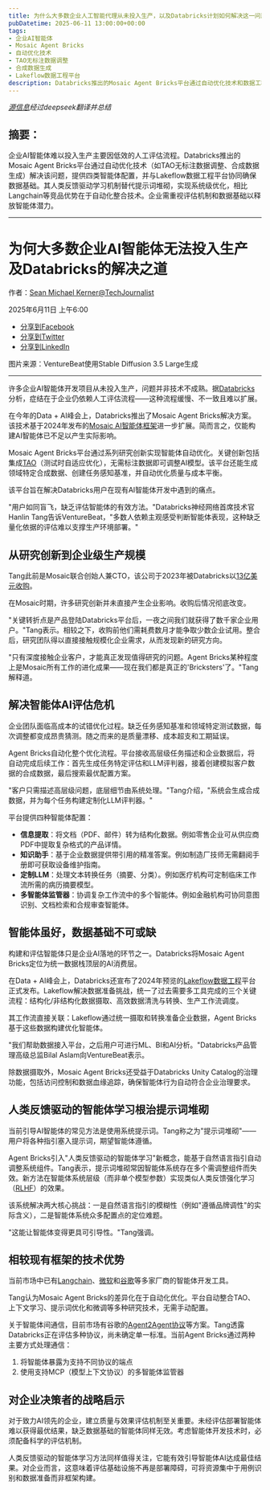 ```yaml
---
title: 为什么大多数企业人工智能代理从未投入生产，以及Databricks计划如何解决这一问题
pubDatetime: 2025-06-11 13:00:00+00:00
tags:
- 企业AI智能体
- Mosaic Agent Bricks
- 自动优化技术
- TAO无标注数据调整
- 合成数据生成
- Lakeflow数据工程平台
description: Databricks推出的Mosaic Agent Bricks平台通过自动优化技术和数据工程整合，解决企业AI智能体生产化难题，实现高效评估与系统优化。
---
```


*[源信息](https://venturebeat.com/ai/why-most-enterprise-ai-agents-never-reach-production-and-how-databricks-plans-to-fix-it/)经过deepseek翻译并总结*

## 摘要：

企业AI智能体难以投入生产主要因低效的人工评估流程。Databricks推出的Mosaic Agent Bricks平台通过自动优化技术（如TAO无标注数据调整、合成数据生成）解决该问题，提供四类智能体配置，并与Lakeflow数据工程平台协同确保数据基础。其人类反馈驱动学习机制替代提示词堆砌，实现系统级优化，相比Langchain等竞品优势在于自动化整合技术。企业需重视评估机制和数据基础以释放智能体潜力。

---

为何大多数企业AI智能体无法投入生产及Databricks的解决之道
=======================================================================================

作者：[Sean Michael Kerner](https://venturebeat.com/author/sean-michael-kerner/ "Sean Michael Kerner的文章")[@TechJournalist](https://twitter.com/TechJournalist)

2025年6月11日 上午6:00

* [分享到Facebook](//www.facebook.com/sharer/sharer.php?u=https%3A%2F%2Fventurebeat.com%2Fai%2Fwhy-most-enterprise-ai-agents-never-reach-production-and-how-databricks-plans-to-fix-it%2F&t=为何大多数企业AI智能体无法投入生产及Databricks的解决之道)
* [分享到Twitter](//twitter.com/intent/tweet?text=为何大多数企业AI智能体无法投入生产及Databricks的解决之道&url=https%3A%2F%2Fventurebeat.com%2Fai%2Fwhy-most-enterprise-ai-agents-never-reach-production-and-how-databricks-plans-to-fix-it%2F&via=VentureBeat&related=VentureBeat,GamesBeat)
* [分享到LinkedIn](https://www.linkedin.com/cws/share?url=https%3A%2F%2Fventurebeat.com%2Fai%2Fwhy-most-enterprise-ai-agents-never-reach-production-and-how-databricks-plans-to-fix-it%2F&token=&isFramed=true)

图片来源：VentureBeat使用Stable Diffusion 3.5 Large生成

---

许多企业AI智能体开发项目从未投入生产，问题并非技术不成熟。据[Databricks](https://www.databricks.com/)分析，症结在于企业仍依赖人工评估流程——这种流程缓慢、不一致且难以扩展。

在今年的Data + AI峰会上，Databricks推出了Mosaic Agent Bricks解决方案。该技术基于2024年发布的[Mosaic AI智能体框架](https://venturebeat.com/data-infrastructure/databricks-bolsters-mosaic-ai-with-tools-to-build-and-evaluate-compound-ai-systems/)进一步扩展。简而言之，仅能构建AI智能体已不足以产生实际影响。

Mosaic Agent Bricks平台通过系列研究创新实现智能体自动优化。关键创新包括集成[TAO](https://venturebeat.com/data-infrastructure/the-tao-of-data-how-databricks-is-optimizing-ai-llm-fine-tuning-without-data-labels/)（测试时自适应优化），无需标注数据即可调整AI模型。该平台还能生成领域特定合成数据、创建任务感知基准，并自动优化质量与成本平衡。

该平台旨在解决Databricks用户在现有AI智能体开发中遇到的痛点。

"用户如同盲飞，缺乏评估智能体的有效方法。"Databricks神经网络首席技术官Hanlin Tang告诉VentureBeat，"多数人依赖主观感受判断智能体表现，这种缺乏量化依据的评估难以支撑生产环境部署。"

从研究创新到企业级生产规模
----------------------------------------------------------

Tang此前是Mosaic联合创始人兼CTO，该公司于2023年被Databricks以[13亿美元收购](https://venturebeat.com/data-infrastructure/databricks-is-acquiring-mosaicml-for-a-jaw-dropping-1-3-billion/)。

在Mosaic时期，许多研究创新并未直接产生企业影响。收购后情况彻底改变。

"关键转折点是产品登陆Databricks平台后，一夜之间我们就获得了数千家企业用户。"Tang表示。相较之下，收购前他们需耗费数月才能争取少数企业试用。整合后，研究团队得以直接接触规模化企业需求，从而发现新的研究方向。

"只有深度接触企业客户，才能真正发现值得研究的问题。Agent Bricks某种程度上是Mosaic所有工作的进化成果——现在我们都是真正的'Bricksters'了。"Tang解释道。

解决智能体AI评估危机
----------------------------------------

企业团队面临高成本的试错优化过程。缺乏任务感知基准和领域特定测试数据，每次调整都变成昂贵猜测。随之而来的是质量漂移、成本超支和工期延误。

Agent Bricks自动化整个优化流程。平台接收高层级任务描述和企业数据后，将自动完成后续工作：首先生成任务特定评估和LLM评判器，接着创建模拟客户数据的合成数据，最后搜索最优配置方案。

"客户只需描述高层级问题，底层细节由系统处理。"Tang介绍，"系统会生成合成数据，并为每个任务构建定制化LLM评判器。"

平台提供四种智能体配置：

* **信息提取**：将文档（PDF、邮件）转为结构化数据。例如零售企业可从供应商PDF中提取复杂格式的产品详情。
* **知识助手**：基于企业数据提供带引用的精准答案。例如制造厂技师无需翻阅手册即可获取设备维护指南。
* **定制LLM**：处理文本转换任务（摘要、分类）。例如医疗机构可定制临床工作流所需的病历摘要模型。
* **多智能体监管器**：协调复杂工作流中的多个智能体。例如金融机构可协同意图识别、文档检索和合规审查智能体。

智能体虽好，数据基础不可或缺
---------------------------------------------

构建和评估智能体只是企业AI落地的环节之一。Databricks将Mosaic Agent Bricks定位为统一数据栈顶层的AI消费层。

在Data + AI峰会上，Databricks还宣布了2024年预览的[Lakeflow数据工程](https://venturebeat.com/ai/databricks-data-and-ai-summit-2024-the-biggest-innovations/)平台正式发布。Lakeflow解决数据准备挑战，统一了过去需要多工具完成的三个关键流程：结构化/非结构化数据摄取、高效数据清洗与转换、生产工作流调度。

其工作流直接关联：Lakeflow通过统一摄取和转换准备企业数据，Agent Bricks基于这些数据构建优化智能体。

"我们帮助数据接入平台，之后用户可进行ML、BI和AI分析。"Databricks产品管理高级总监Bilal Aslam向VentureBeat表示。

除数据摄取外，Mosaic Agent Bricks还受益于Databricks Unity Catalog的治理功能，包括访问控制和数据血缘追踪，确保智能体行为自动符合企业治理要求。

人类反馈驱动的智能体学习根治提示词堆砌
-------------------------------------------------------------

当前引导AI智能体的常见方法是使用系统提示词。Tang称之为"提示词堆砌"——用户将各种指引塞入提示词，期望智能体遵循。

Agent Bricks引入"人类反馈驱动的智能体学习"新概念，能基于自然语言指引自动调整系统组件。Tang表示，提示词堆砌常因智能体系统存在多个需调整组件而失效。新方法在智能体系统层级（而非单个模型参数）实现类似人类反馈强化学习（[RLHF](https://venturebeat.com/ai/how-reinforcement-learning-with-human-feedback-is-unlocking-the-power-of-generative-ai/)）的效果。

该系统解决两大核心挑战：一是自然语言指引的模糊性（例如"遵循品牌调性"的实际含义），二是智能体系统众多配置点的定位难题。

"这能让智能体变得更具可引导性。"Tang强调。

相较现有框架的技术优势
---------------------------------------------

当前市场中已有[Langchain](https://venturebeat.com/ai/reduce-model-integration-costs-while-scaling-ai-langchains-open-ecosystem-delivers-where-closed-vendors-cant/)、[微软](https://venturebeat.com/ai/microsoft-announces-over-50-ai-tools-to-build-the-agentic-web-at-build-2025/)和[谷歌](https://venturebeat.com/ai/googles-new-agent-development-kit-lets-enterprises-rapidly-prototype-and-deploy-ai-agents-without-recoding/)等多家厂商的智能体开发工具。

Tang认为Mosaic Agent Bricks的差异化在于自动化优化。平台自动整合TAO、上下文学习、提示词优化和微调等多种研究技术，无需手动配置。

关于智能体间通信，目前市场有谷歌的[Agent2Agent协议](https://venturebeat.com/ai/googles-agent2agent-interoperability-protocol-aims-to-standardize-agentic-communication/)等方案。Tang透露Databricks正在评估多种协议，尚未确定单一标准。当前Agent Bricks通过两种主要方式处理通信：

1. 将智能体暴露为支持不同协议的端点
2. 使用支持MCP（模型上下文协议）的多智能体监管器

对企业决策者的战略启示
-----------------------------------------------------

对于致力AI领先的企业，建立质量与效果评估机制至关重要。未经评估部署智能体难以获得最优结果，缺乏数据基础的智能体同样无效。考虑智能体开发技术时，必须配备科学的评估机制。

人类反馈驱动的智能体学习方法同样值得关注，它能有效引导智能体AI达成最佳结果。对企业而言，这意味着评估基础设施不再是部署障碍，可将资源集中于用例识别和数据准备而非框架构建。